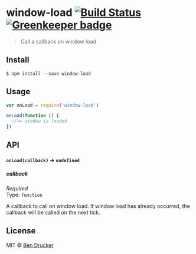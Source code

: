 # window-load [![Build Status](https://travis-ci.org/bendrucker/window-load.svg?branch=master)](https://travis-ci.org/bendrucker/window-load) [![Greenkeeper badge](https://badges.greenkeeper.io/bendrucker/window-load.svg)](https://greenkeeper.io/)

> Call a callback on window load


## Install

```
$ npm install --save window-load
```


## Usage

```js
var onLoad = require('window-load')

onLoad(function () {
  //=> window is loaded  
})
```

## API

#### `onLoad(callback)` -> `undefined`

##### callback

*Required*  
Type: `function`

A callback to call on window load. If window load has already occurred, the callback will be called on the next tick.


## License

MIT © [Ben Drucker](http://bendrucker.me)
